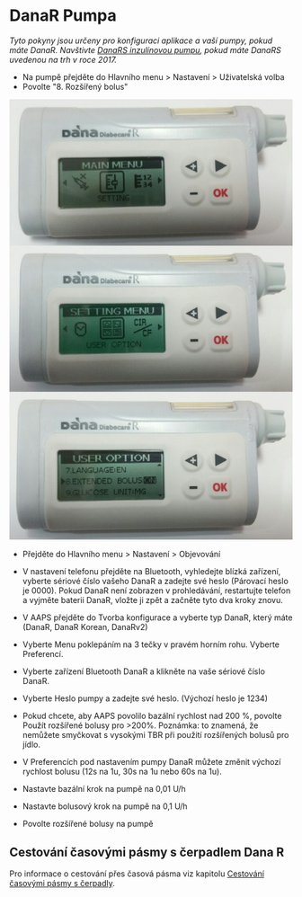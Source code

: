 # DanaR Pumpa

*Tyto pokyny jsou určeny pro konfiguraci aplikace a vaší pumpy, pokud máte DanaR. Navštivte [DanaRS inzulínovou pumpu](./DanaRS-Insulin-Pump), pokud máte DanaRS uvedenou na trh v roce 2017.*

* Na pumpě přejděte do Hlavního menu > Nastavení > Uživatelská volba
* Povolte "8. Rozšířený bolus"

![Pumpa DanaR](../images/danar1.png)

* Přejděte do Hlavního menu > Nastavení > Objevování
* V nastavení telefonu přejděte na Bluetooth, vyhledejte blízká zařízení, vyberte sériové číslo vašeho DanaR a zadejte své heslo (Párovací heslo je 0000). Pokud DanaR není zobrazen v prohledávání, restartujte telefon a vyjměte baterii DanaR, vložte ji zpět a začněte tyto dva kroky znovu.

* V AAPS přejděte do Tvorba konfigurace a vyberte typ DanaR, který máte (DanaR, DanaR Korean, DanaRv2)

* Vyberte Menu poklepáním na 3 tečky v pravém horním rohu. Vyberte Preferencí.
* Vyberte zařízení Bluetooth DanaR a klikněte na vaše sériové číslo DanaR.
* Vyberte Heslo pumpy a zadejte své heslo. (Výchozí heslo je 1234)
* Pokud chcete, aby AAPS povolilo bazální rychlost nad 200 %, povolte Použít rozšířené bolusy pro >200%. Poznámka: to znamená, že nemůžete smyčkovat s vysokými TBR při použití rozšířených bolusů pro jídlo.
* V Preferencích pod nastavením pumpy DanaR můžete změnit výchozí rychlost bolusu (12s na 1u, 30s na 1u nebo 60s na 1u).
* Nastavte bazální krok na pumpě na 0,01 U/h
* Nastavte bolusový krok na pumpě na 0,1 U/h
* Povolte rozšířené bolusy na pumpě

## Cestování časovými pásmy s čerpadlem Dana R

Pro informace o cestování přes časová pásma viz kapitolu [Cestování časovými pásmy s čerpadly](Timezone-traveling-danarv2-danars).